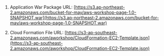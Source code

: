 1. Application War Package URL: [https://s3.ap-northeast-2.amazonaws.com/bucket-for-may/aws-workshop-page-1.0-SNAPSHOT.war](https://s3.ap-northeast-2.amazonaws.com/bucket-for-may/aws-workshop-page-1.0-SNAPSHOT.war)

2. Cloud Formation File URL: [https://s3-ap-southeast-2.amazonaws.com/aworkshop/CloudFormation-EC2-Template.json](https://s3-ap-southeast-2.amazonaws.com/aworkshop/CloudFormation-EC2-Template.json)
